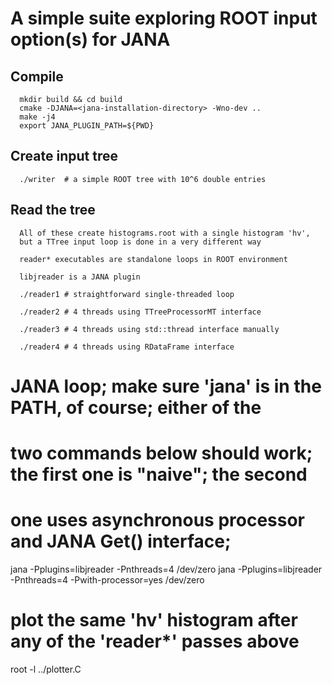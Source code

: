 
A simple suite exploring ROOT input option(s) for JANA
======================================================

Compile
-------

```
  mkdir build && cd build
  cmake -DJANA=<jana-installation-directory> -Wno-dev ..
  make -j4
  export JANA_PLUGIN_PATH=${PWD}
```

Create input tree
-----------------

```
  ./writer  # a simple ROOT tree with 10^6 double entries
```

Read the tree
-------------

```  
  All of these create histograms.root with a single histogram 'hv', 
  but a TTree input loop is done in a very different way

  reader* executables are standalone loops in ROOT environment

  libjreader is a JANA plugin
```

```
  ./reader1 # straightforward single-threaded loop
```
```
  ./reader2 # 4 threads using TTreeProcessorMT interface
```
```
  ./reader3 # 4 threads using std::thread interface manually
```
```
  ./reader4 # 4 threads using RDataFrame interface
```

  # JANA loop; make sure 'jana' is in the PATH, of course; either of the 
  # two commands below should work; the first one is "naive"; the second 
  # one uses asynchronous processor and JANA Get() interface;
  jana -Pplugins=libjreader -Pnthreads=4 /dev/zero
  jana -Pplugins=libjreader -Pnthreads=4 -Pwith-processor=yes /dev/zero


  # plot the same 'hv' histogram after any of the 'reader*' passes above
  root -l ../plotter.C

